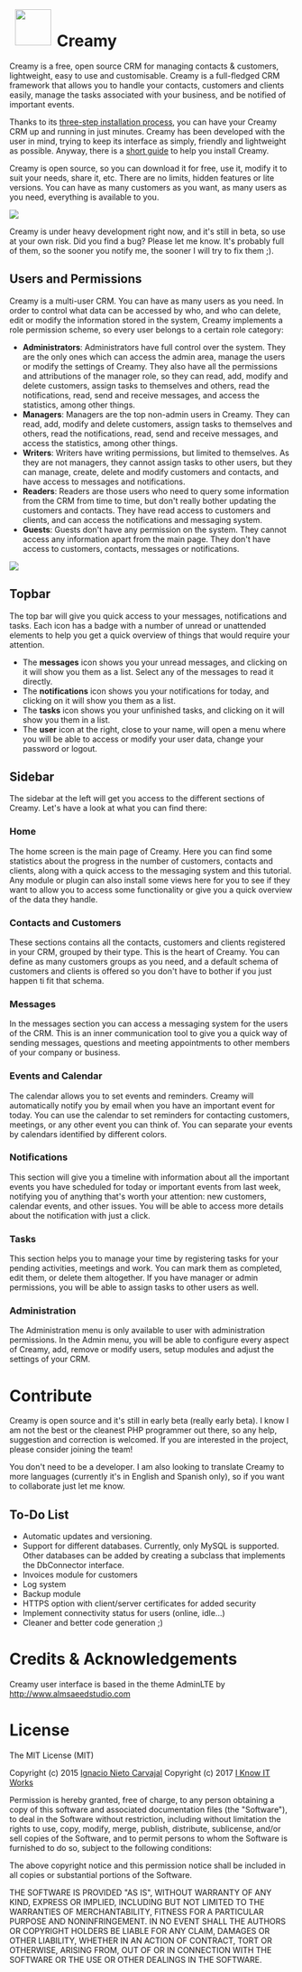 <img src="http://iknowitworks.org/images/creamy_logo.png" width="64" height="64" align="left" hspace="10"/>

# Creamy
Creamy is a free, open source CRM for managing contacts & customers, lightweight, easy to use and customisable. Creamy is a full-fledged CRM framework that allows you to handle your contacts, customers and clients easily, manage the tasks associated with your business, and be notified of important events.

Thanks to its [three-step installation process](https://github.com/iKnowITWorks/Creamy/wiki/Installation), you can have your Creamy CRM up and running in just minutes. Creamy has been developed with the user in mind, trying to keep its interface as simply, friendly and lightweight as possible. Anyway, there is a [short guide](https://github.com/iKnowITWorks/Creamy/wiki/Installation) to help you install Creamy.

Creamy is open source, so you can download it for free, use it, modify it to suit your needs, share it, etc. There are no limits, hidden features or lite versions. You can have as many customers as you want, as many users as you need, everything is available to you.

![](http://iknowitworks.org/images/creamy_responsive.png)

Creamy is under heavy development right now, and it's still in beta, so use at your own risk. Did you find a bug? Please let me know. It's probably full of them, so the sooner you notify me, the sooner I will try to fix them ;).

## Users and Permissions
Creamy is a multi-user CRM. You can have as many users as you need. In order to control what data can be accessed by who, and who can delete, edit or modify the information stored in the system, Creamy implements a role permission scheme, so every user belongs to a certain role category:

* **Administrators**: Administrators have full control over the system. They are the only ones which can access the admin area, manage the users or modify the settings of Creamy. They also have all the permissions and attributions of the manager role, so they can read, add, modify and delete customers, assign tasks to themselves and others, read the notifications, read, send and receive messages, and access the statistics, among other things.
* **Managers**: Managers are the top non-admin users in Creamy. They can read, add, modify and delete customers, assign tasks to themselves and others, read the notifications, read, send and receive messages, and access the statistics, among other things.
* **Writers**: Writers have writing permissions, but limited to themselves. As they are not managers, they cannot assign tasks to other users, but they can manage, create, delete and modify customers and contacts, and have access to messages and notifications.
* **Readers**: Readers are those users who need to query some information from the CRM from time to time, but don't really bother updating the customers and contacts. They have read access to customers and clients, and can access the notifications and messaging system.
* **Guests**: Guests don't have any permission on the system. They cannot access any information apart from the main page. They don't have access to customers, contacts, messages or notifications.

![](http://iknowitworks.org/images/creamy_features.png)

## Topbar

The top bar will give you quick access to your messages, notifications and tasks. Each icon has a badge with a number of unread or unattended elements to help you get a quick overview of things that would require your attention.

* The **messages** icon shows you your unread messages, and clicking on it will show you them as a list. Select any of the messages to read it directly.
* The **notifications** icon shows you your notifications for today, and clicking on it will show you them as a list.
* The **tasks** icon shows you your unfinished tasks, and clicking on it will show you them in a list.
* The **user** icon at the right, close to your name, will open a menu where you will be able to access or modify your user data, change your password or logout.

## Sidebar

The sidebar at the left will get you access to the different sections of Creamy. Let's have a look at what you can find there:

### Home
The home screen is the main page of Creamy. Here you can find some statistics about the progress in the number of customers, contacts and clients, along with a quick access to the messaging system and this tutorial. Any module or plugin can also install some views here for you to see if they want to allow you to access some functionality or give you a quick overview of the data they handle.

### Contacts and Customers
These sections contains all the contacts, customers and clients registered in your CRM, grouped by their type. This is the heart of Creamy. You can define as many customers groups as you need, and a default schema of customers and clients is offered so you don't have to bother if you just happen ti fit that schema.

### Messages
In the messages section you can access a messaging system for the users of the CRM. This is an inner communication tool to give you a quick way of sending messages, questions and meeting appointments to other members of your company or business.

### Events and Calendar
The calendar allows you to set events and reminders. Creamy will automatically notify you by email when you have an important event for today. You can use the calendar to set reminders for contacting customers, meetings, or any other event you can think of. You can separate your events by calendars identified by different colors.

### Notifications
This section will give you a timeline with information about all the important events you have scheduled for today or important events from last week, notifying you of anything that's worth your attention: new customers, calendar events, and other issues. You will be able to access more details about the notification with just a click.

### Tasks
This section helps you to manage your time by registering tasks for your pending activities, meetings and work. You can mark them as completed, edit them, or delete them altogether. If you have manager or admin permissions, you will be able to assign tasks to other users as well.

### Administration
The Administration menu is only available to user with administration permissions. In the Admin menu, you will be able to configure every aspect of Creamy, add, remove or modify users, setup modules and adjust the settings of your CRM.

# Contribute

Creamy is open source and it's still in early beta (really early beta). I know I am not the best or the cleanest PHP programmer out there, so any help, suggestion and correction is welcomed. If you are interested in the project, please consider joining the team!

You don't need to be a developer. I am also looking to translate Creamy to more languages (currently it's in English and Spanish only), so if you want to collaborate just let me know.

## To-Do List

* Automatic updates and versioning.
* Support for different databases. Currently, only MySQL is supported. Other databases can be added by creating a subclass that implements the DbConnector interface.
* Invoices module for customers
* Log system
* Backup module
* HTTPS option with client/server certificates for added security
* Implement connectivity status for users (online, idle...)
* Cleaner and better code generation ;)

# Credits & Acknowledgements

Creamy user interface is based in the theme AdminLTE by http://www.almsaeedstudio.com

# License

The MIT License (MIT)

Copyright (c) 2015 [Ignacio Nieto Carvajal](http://digitalleaves.com) 
Copyright (c) 2017 [I Know IT Works](http://iknowitworks.org)

Permission is hereby granted, free of charge, to any person obtaining a copy
of this software and associated documentation files (the "Software"), to deal
in the Software without restriction, including without limitation the rights
to use, copy, modify, merge, publish, distribute, sublicense, and/or sell
copies of the Software, and to permit persons to whom the Software is
furnished to do so, subject to the following conditions:

The above copyright notice and this permission notice shall be included in
all copies or substantial portions of the Software.

THE SOFTWARE IS PROVIDED "AS IS", WITHOUT WARRANTY OF ANY KIND, EXPRESS OR
IMPLIED, INCLUDING BUT NOT LIMITED TO THE WARRANTIES OF MERCHANTABILITY,
FITNESS FOR A PARTICULAR PURPOSE AND NONINFRINGEMENT. IN NO EVENT SHALL THE
AUTHORS OR COPYRIGHT HOLDERS BE LIABLE FOR ANY CLAIM, DAMAGES OR OTHER
LIABILITY, WHETHER IN AN ACTION OF CONTRACT, TORT OR OTHERWISE, ARISING FROM,
OUT OF OR IN CONNECTION WITH THE SOFTWARE OR THE USE OR OTHER DEALINGS IN
THE SOFTWARE.

